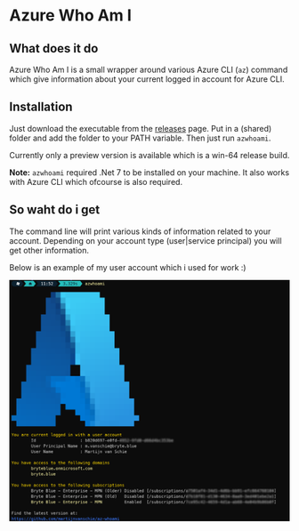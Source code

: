 # Azure Who Am I

## What does it do

Azure Who Am I is a small wrapper around various Azure CLI (`az`) command which give information about your current logged in account for Azure CLI.

## Installation

Just download the executable from the [releases](https://github.com/martijnvanschie/az-whoami/releases) page. Put in a (shared) folder and add the folder to your PATH variable. Then just run `azwhoami`.

Currently only a preview version is available which is a win-64 release build. 

**Note:** `azwhoami` required .Net 7 to be installed on your machine. It also works with Azure CLI which ofcourse is also required.

## So waht do i get

The command line will print various kinds of information related to your account. Depending on your account type (user|service principal) you will get other information.

Below is an example of my user account which i used for work :)

![Drag Racing](./img/example.png)